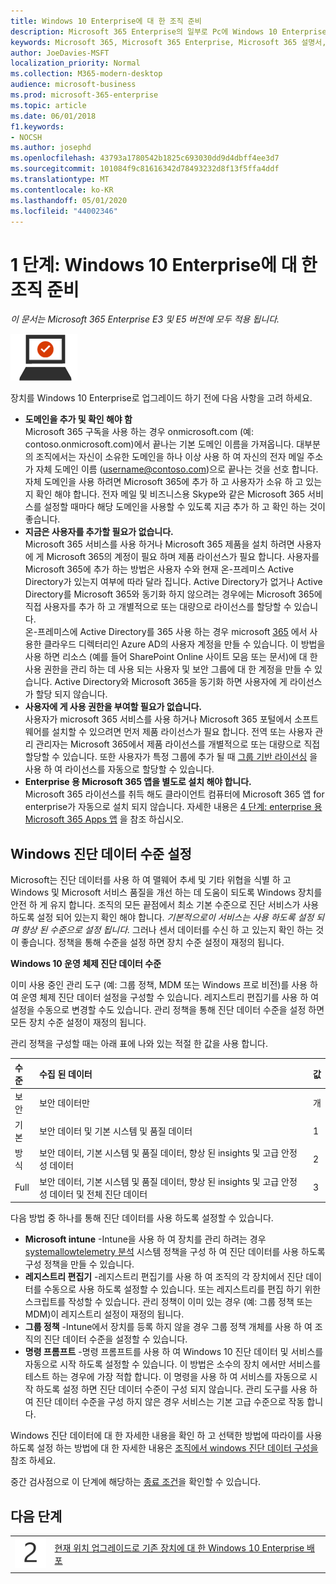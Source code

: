 ```yaml
---
title: Windows 10 Enterprise에 대 한 조직 준비
description: Microsoft 365 Enterprise의 일부로 Pc에 Windows 10 Enterprise를 배포 하는 데 필요한 단계에 대 한 간략 한 지침을 제공 합니다.
keywords: Microsoft 365, Microsoft 365 Enterprise, Microsoft 365 설명서, Windows 10 Enterprise, 배포
author: JoeDavies-MSFT
localization_priority: Normal
ms.collection: M365-modern-desktop
audience: microsoft-business
ms.prod: microsoft-365-enterprise
ms.topic: article
ms.date: 06/01/2018
f1.keywords:
- NOCSH
ms.author: josephd
ms.openlocfilehash: 43793a1780542b1825c693030dd9d4dbff4ee3d7
ms.sourcegitcommit: 101084f9c81616342d78493232d8f13f5ffa4ddf
ms.translationtype: MT
ms.contentlocale: ko-KR
ms.lasthandoff: 05/01/2020
ms.locfileid: "44002346"
---
```

# <a name="step-1-prepare-your-organization-for-windows-10-enterprise"></a>1 단계: Windows 10 Enterprise에 대 한 조직 준비

*이 문서는 Microsoft 365 Enterprise E3 및 E5 버전에 모두 적용 됩니다.*

![3단계: Windows 10 Enterprise](../media/deploy-foundation-infrastructure/win10enterprise_icon-small.png)

장치를 Windows 10 Enterprise로 업그레이드 하기 전에 다음 사항을 고려 하세요.

- **도메인을 추가 및 확인 해야 함** <br>
  Microsoft 365 구독을 사용 하는 경우 onmicrosoft.com (예: contoso.onmicrosoft.com)에서 끝나는 기본 도메인 이름을 가져옵니다. 대부분의 조직에서는 자신이 소유한 도메인을 하나 이상 사용 하 여 자신의 전자 메일 주소가 자체 도메인 이름 (username@contoso.com)으로 끝나는 것을 선호 합니다. 자체 도메인을 사용 하려면 Microsoft 365에 추가 하 고 사용자가 소유 하 고 있는지 확인 해야 합니다. 전자 메일 및 비즈니스용 Skype와 같은 Microsoft 365 서비스를 설정할 때마다 해당 도메인을 사용할 수 있도록 지금 추가 하 고 확인 하는 것이 좋습니다.
- **지금은 사용자를 추가할 필요가 없습니다.** <br>
  Microsoft 365 서비스를 사용 하거나 Microsoft 365 제품을 설치 하려면 사용자에 게 Microsoft 365의 계정이 필요 하며 제품 라이선스가 필요 합니다. 사용자를 Microsoft 365에 추가 하는 방법은 사용자 수와 현재 온-프레미스 Active Directory가 있는지 여부에 따라 달라 집니다. Active Directory가 없거나 Active Directory를 Microsoft 365와 동기화 하지 않으려는 경우에는 Microsoft 365에 직접 사용자를 추가 하 고 개별적으로 또는 대량으로 라이선스를 할당할 수 있습니다. <br>
  온-프레미스에 Active Directory를 365 사용 하는 경우 microsoft [365](identity-add-user-accounts.md#identity-sync) 에서 사용한 클라우드 디렉터리인 Azure AD의 사용자 계정을 만들 수 있습니다. 이 방법을 사용 하면 리소스 (예를 들어 SharePoint Online 사이트 모음 또는 문서)에 대 한 사용 권한을 관리 하는 데 사용 되는 사용자 및 보안 그룹에 대 한 계정을 만들 수 있습니다. Active Directory와 Microsoft 365을 동기화 하면 사용자에 게 라이선스가 할당 되지 않습니다.
- **사용자에 게 사용 권한을 부여할 필요가 없습니다.** <br>
  사용자가 microsoft 365 서비스를 사용 하거나 Microsoft 365 포털에서 소프트웨어를 설치할 수 있으려면 먼저 제품 라이선스가 필요 합니다. 전역 또는 사용자 관리 관리자는 Microsoft 365에서 제품 라이선스를 개별적으로 또는 대량으로 직접 할당할 수 있습니다. 또한 사용자가 특정 그룹에 추가 될 때 [그룹 기반 라이선싱](identity-use-group-management.md#identity-group-license) 을 사용 하 여 라이선스를 자동으로 할당할 수 있습니다. 
- **Enterprise 용 Microsoft 365 앱을 별도로 설치 해야 합니다.** <br>
  Microsoft 365 라이선스를 취득 해도 클라이언트 컴퓨터에 Microsoft 365 앱 for enterprise가 자동으로 설치 되지 않습니다. 자세한 내용은 [4 단계: enterprise 용 Microsoft 365 Apps 앱](office365proplus-infrastructure.md) 을 참조 하십시오. 

## <a name="set-windows-diagnostics-data-level"></a>Windows 진단 데이터 수준 설정

Microsoft는 진단 데이터를 사용 하 여 맬웨어 추세 및 기타 위협을 식별 하 고 Windows 및 Microsoft 서비스 품질을 개선 하는 데 도움이 되도록 Windows 장치를 안전 하 게 유지 합니다. 조직의 모든 끝점에서 최소 기본 수준으로 진단 서비스가 사용 하도록 설정 되어 있는지 확인 해야 합니다. *기본적으로이 서비스는 사용 하도록 설정 되며 향상 된 수준으로 설정 됩니다.* 그러나 센서 데이터를 수신 하 고 있는지 확인 하는 것이 좋습니다. 정책을 통해 수준을 설정 하면 장치 수준 설정이 재정의 됩니다. 

**Windows 10 운영 체제 진단 데이터 수준**

이미 사용 중인 관리 도구 (예: 그룹 정책, MDM 또는 Windows 프로 비전)를 사용 하 여 운영 체제 진단 데이터 설정을 구성할 수 있습니다. 레지스트리 편집기를 사용 하 여 설정을 수동으로 변경할 수도 있습니다. 관리 정책을 통해 진단 데이터 수준을 설정 하면 모든 장치 수준 설정이 재정의 됩니다.

관리 정책을 구성할 때는 아래 표에 나와 있는 적절 한 값을 사용 합니다.

| 수준 | 수집 된 데이터 | 값 |
|:--- |:--- |:--- |
| 보안 | 보안 데이터만 | 개 |
| 기본 | 보안 데이터 및 기본 시스템 및 품질 데이터 | 1  |
| 방식 | 보안 데이터, 기본 시스템 및 품질 데이터, 향상 된 insights 및 고급 안정성 데이터 | 2 |
| Full | 보안 데이터, 기본 시스템 및 품질 데이터, 향상 된 insights 및 고급 안정성 데이터 및 전체 진단 데이터 | 3  |

다음 방법 중 하나를 통해 진단 데이터를 사용 하도록 설정할 수 있습니다.

* **Microsoft intune** -Intune을 사용 하 여 장치를 관리 하려는 경우 <a href="https://docs.microsoft.com/windows/client-management/mdm/policy-csp-system#system-allowtelemetry" target="blank">systemallowtelemetry 분석</a> 시스템 정책을 구성 하 여 진단 데이터를 사용 하도록 구성 정책을 만들 수 있습니다.
* **레지스트리 편집기** -레지스트리 편집기를 사용 하 여 조직의 각 장치에서 진단 데이터를 수동으로 사용 하도록 설정할 수 있습니다. 또는 레지스트리를 편집 하기 위한 스크립트를 작성할 수 있습니다. 관리 정책이 이미 있는 경우 (예: 그룹 정책 또는 MDM)이 레지스트리 설정이 재정의 됩니다.
* **그룹 정책** -Intune에서 장치를 등록 하지 않을 경우 그룹 정책 개체를 사용 하 여 조직의 진단 데이터 수준을 설정할 수 있습니다.
* **명령 프롬프트** -명령 프롬프트를 사용 하 여 Windows 10 진단 데이터 및 서비스를 자동으로 시작 하도록 설정할 수 있습니다. 이 방법은 소수의 장치 에서만 서비스를 테스트 하는 경우에 가장 적합 합니다. 이 명령을 사용 하 여 서비스를 자동으로 시작 하도록 설정 하면 진단 데이터 수준이 구성 되지 않습니다. 관리 도구를 사용 하 여 진단 데이터 수준을 구성 하지 않은 경우 서비스는 기본 고급 수준으로 작동 합니다.

Windows 진단 데이터에 대 한 자세한 내용을 확인 하 고 선택한 방법에 따라이를 사용 하도록 설정 하는 방법에 대 한 자세한 내용은 [조직에서 windows 진단 데이터 구성을](https://docs.microsoft.com/windows/configuration/configure-windows-diagnostic-data-in-your-organization) 참조 하세요.

중간 검사점으로 이 단계에 해당하는 [종료 조건](windows10-exit-criteria.md#crit-windows10-step1)을 확인할 수 있습니다.

## <a name="next-step"></a>다음 단계

|||
|:-------|:-----|
|![2단계](../media/stepnumbers/Step2.png)| [현재 위치 업그레이드로 기존 장치에 대 한 Windows 10 Enterprise 배포](windows10-deploy-inplaceupgrade.md) |







